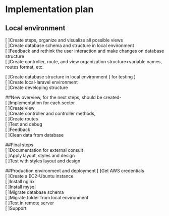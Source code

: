 # Implementation plan

## Local environment<br>
[ ]Create steps, organize and visualize all possible views<br>
[ ]Create database schema and structure in local environment<br>
[ ]Feedback and rethink the user interaction and make changes on database structure<br>
[ ]Create controller, route, and view organization structure>variable names, routes format, etc.<br>

[ ]Create database structure in local environment ( for testing )<br>
[ ]Create local-laravel environment<br>
[ ]Create developing structure<br>

##New overview, for the next steps, should be created-<br>
  [ ]Implementation for each sector<br>
  [ ]Create view<br>
  [ ]Create controller and controller methods,<br>
  [ ]Create routes<br>
  [ ]Test and debug<br>
  [ ]Feedback<br>
  [ ]Clean data from database<br>

##Final steps<br>
[ ]Documentation for external consult<br>
[ ]Apply layout, styles and design<br>
[ ]Test with styles layout and design<br>

##Production environment and deployment
[ ]Get AWS credentials<br>
[ ]Create a EC2-Ubuntu instance<br>
[ ]Install nginx<br>
[ ]Install mysql<br>
[ ]Migrate database schema<br>
[ ]Migrate folder from local environment<br>
[ ]Test in remote server<br>
[ ]Support<br>
